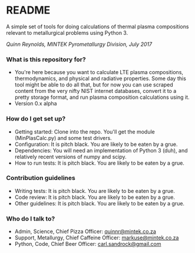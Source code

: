 # README #

A simple set of tools for doing calculations of thermal plasma compositions relevant to metallurgical problems using Python 3.

*Quinn Reynolds, MINTEK Pyrometallurgy Division, July 2017*

### What is this repository for? ###

* You're here because you want to calculate LTE plasma compositions, thermodynamics, and physical and radiative properties. Some day this tool might be able to do all that, but for now you can use scraped content from the very nifty NIST internet databases, convert it to a pretty storage format, and run plasma composition calculations using it.
* Version 0.x alpha

### How do I get set up? ###

* Getting started: Clone into the repo. You'll get the module (MinPlasCalc.py) and some test drivers.
* Configuration: It is pitch black. You are likely to be eaten by a grue.
* Dependencies: You will need an implementation of Python 3 (duh), and relatively recent versions of numpy and scipy.
* How to run tests: It is pitch black. You are likely to be eaten by a grue.

### Contribution guidelines ###

* Writing tests: It is pitch black. You are likely to be eaten by a grue.
* Code review: It is pitch black. You are likely to be eaten by a grue.
* Other guidelines: It is pitch black. You are likely to be eaten by a grue.

### Who do I talk to? ###

* Admin, Science, Chief Pizza Officer: quinnr@mintek.co.za
* Support, Metallurgy, Chief Caffeine Officer: markuse@mintek.co.za
* Python, Code, Chief Beer Officer: carl.sandrock@gmail.com